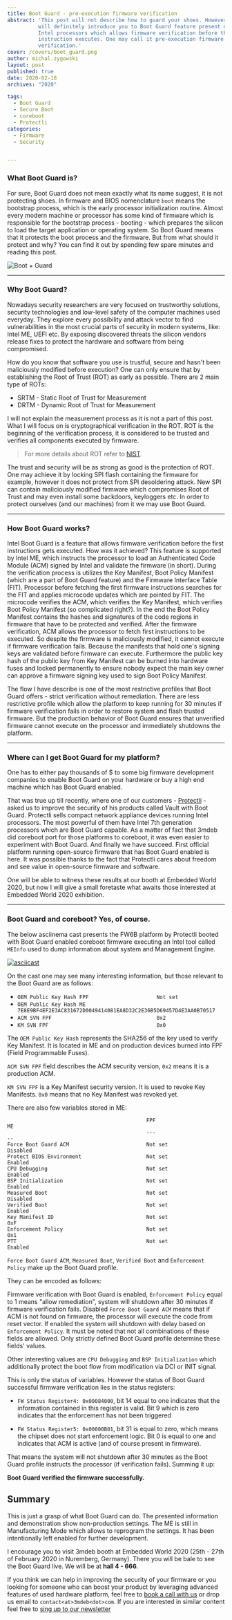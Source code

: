 ```yaml
---
title: Boot Guard - pre-execution firmware verification
abstract: 'This post will not describe how to guard your shoes. However,
          will definitely introduce you to Boot Guard feature present on
          Intel processors which allows firmware verification before the first
          instruction executes. One may call it pre-execution firmware
          verification.'
cover: /covers/boot_guard.png
author: michal.zygowski
layout: post
published: true
date: 2020-02-18
archives: "2020"

tags:
  - Boot Guard
  - Secure Boot
  - coreboot
  - Protectli
categories:
  - Firmware
  - Security


---
```

### What Boot Guard is?

For sure, Boot Guard does not mean exactly what its name suggest, it is not
protecting shoes. In firmware and BIOS nomenclature `boot` means the bootstrap
process, which is the early processor initialization routine. Almost every
modern machine or processor has some kind of firmware which is responsible for
the bootstrap process - booting - which prepares the silicon to load the target
application or operating system. So Boot Guard means that it protects the boot
process and the firmware. But from what should it protect and why? You can find
it out by spending few spare minutes and reading this post.

![Boot + Guard](/covers/boot_guard.png)

---
### Why Boot Guard?

Nowadays security researchers are very focused on trustworthy solutions, security
technologies and low-level safety of the computer machines used everyday. They
explore every possibility and attack vector to find vulnerabilities in the most
crucial parts of security in modern systems, like: Intel ME, UEFI etc. By
exposing discovered threats the silicon vendors release fixes to protect the
hardware and software from being compromised.

How do you know that software you use is trustful, secure and hasn't been
maliciously modified before execution? One can only ensure that by establishing
the Root of Trust (ROT) as early as possible. There are 2 main type of ROTs:

- SRTM - Static Root of Trust for Measurement
- DRTM - Dynamic Root of Trust for Measurement

I will not explain the measurement process as it is not a part of this post.
What I will focus on is cryptographical verification in the ROT. ROT is the
beginning of the verification process, it is considered to be trusted and
verifies all components executed by firmware.

> For more details about ROT refer to [NIST](https://csrc.nist.gov/Projects/Hardware-Roots-of-Trust).

The trust and security will be as strong as good is the protection of ROT. One
may achieve it by locking SPI flash containing the firmware for example,
however it does not protect from SPI desoldering attack. New SPI can contain
maliciously modified firmware which compromises Root of Trust and may even
install some backdoors, keyloggers etc. In order to protect ourselves (and our
machines) from it we may use Boot Guard.

---
### How Boot Guard works?

Intel Boot Guard is a feature that allows firmware verification before the
first instructions gets executed. How was it achieved? This feature is
supported by Intel ME, which instructs the processor to load an Authenticated
Code Module (ACM) signed by Intel and validate the firmware (in short). During
the verification process is utilizes the Key Manifest, Boot Policy Manifest
(which are a part of Boot Guard feature) and the Firmware Interface Table
(FIT). Processor before fetching the first firmware instructions searches for
the FIT and applies microcode updates which are pointed by FIT. The microcode
verifies the ACM, which verifies the Key Manifest, which verifies Boot Policy
Manifest (so complicated right?). In the end the Boot Policy Manifest contains
the hashes and signatures of the code regions in firmware that have to be
protected and verified. After the firmware verification, ACM allows the
processor to fetch first instructions to be executed. So despite the firmware
is maliciously modified, it cannot execute if firmware verification fails.
Because the manifests that hold one's signing keys are validated before
firmware can execute. Furthermore the public key hash of the public key from
Key Manifest can be burned into hardware fuses and locked permanently to ensure
nobody expect the main key owner can approve a firmware signing key used to
sign Boot Policy Manifest.

The flow I have describe is one of the most restrictive profiles that Boot
Guard offers - strict verification without remediation. There are less
restrictive profile which allow the platform to keep running for 30 minutes if
firmware verification fails in order to restore system and flash trusted
firmware. But the production behavior of Boot Guard ensures that unverified
firmware cannot execute on the processor and immediately shutdowns the
platform.

---
### Where can I get Boot Guard for my platform?

One has to either pay thousands of $ to some big firmware development companies
to enable Boot Guard on your hardware or buy a high end machine which has Boot
Guard enabled.

That was true up till recently, where one of our customers -
[Protectli](https://protectli.com/) - asked us to improve the security of his
products called Vault with Boot Guard. Protectli sells compact network
appliance devices running Intel processors. The most powerful of them have
Intel 7th generation processors which are Boot Guard capable. As a matter of
fact that 3mdeb did coreboot port for those platforms to coreboot, it was even
easier to experiment with Boot Guard. And finally we have succeed. First
official platform running open-source firmware that has Boot Guard enabled is
here. It was possible thanks to the fact that Protectli cares about freedom and
see value in open-source firmware and software.

One will be able to witness these results at our booth at Embedded World
2020, but now I will give a small foretaste what awaits those interested at
Embedded World 2020 exhibition.

---
### Boot Guard and coreboot? Yes, of course.

The below asciinema cast presents the FW6B platform by Protectli booted with
Boot Guard enabled coreboot firmware executing an Intel tool called `MEInfo`
used to dump information about system and Management Engine.

[![asciicast](https://asciinema.org/a/InShgUHnP389ERobESFG6BYxf.svg)](https://asciinema.org/a/InShgUHnP389ERobESFG6BYxf?speed=1)

On the cast one may see many interesting information, but those relevant to the
Boot Guard are as follows:

- `OEM Public Key Hash FPF                      Not set`
- `OEM Public Key Hash ME                       7E8E9BF4EF2E3AC831672D0049414081EA8D32C2E36B5D69457D4E3AA0B70517`
- `ACM SVN FPF                                  0x2`
- `KM SVN FPF                                   0x0`

The `OEM Public Key Hash` represents the SHA256 of the key used to verify Key
Manifest. It is located in ME and on production devices burned into FPF (Field
Programmable Fuses).

`ACM SVN FPF` field describes the ACM security version, `0x2` means it is a
production ACM.

`KM SVN FPF` is a Key Manifest security version. It is used to revoke Key
Manifests. `0x0` means that no Key Manifest was revoked yet.

There are also few variables stored in ME:
```
                                             FPF                      ME
                                             ---                      --
Force Boot Guard ACM                         Not set                  Disabled
Protect BIOS Environment                     Not set                  Enabled
CPU Debugging                                Not set                  Enabled
BSP Initialization                           Not set                  Enabled
Measured Boot                                Not set                  Disabled
Verified Boot                                Not set                  Enabled
Key Manifest ID                              Not set                  0xF
Enforcement Policy                           Not set                  0x1
PTT                                          Not set                  Enabled
```

`Force Boot Guard ACM`, `Measured Boot`, `Verified Boot` and `Enforcement
Policy` make up the Boot Guard profile.

They can be encoded as follows:

Firmware verification with Boot Guard is enabled, `Enforcement Policy` equal to
1 means "allow remediation", system will shutdown after 30 minutes if firmware
verification fails. Disabled `Force Boot Guard ACM` means that if ACM is not
found on firmware, the processor will execute the code from reset vector. If
enabled the system will shutdown with delay based on `Enforcement Policy`. It
must be noted that not all combinations of these fields are allowed. Only
strictly defined Boot Guard profile determine these fields' values.

Other interesting values are `CPU Debugging` and `BSP Initialization` which
additionally protect the boot flow from modification via DCI or INIT signal.

This is only the status of variables. However the status of Boot Guard
successful firmware verification lies in the status registers:

- `FW Status Register4: 0x00084000`, bit 14 equal to one indicates that the
  information contained in this register is valid. Bit 9 which is zero
  indicates that the enforcement has not been triggered

- `FW Status Register5: 0x00000B01`, bit 31 is equal to zero, which means the
  chipset does not start enforcement logic. Bit 0 is equal to one and indicates
  that ACM is active (and of course present in firmware).

That means the system will not shutdown after 30 minutes as the Boot Guard
profile instructs the processor (if verification fails). Summing it up:

**Boot Guard verified the firmware successfully.**

## Summary

This is just a grasp of what Boot Guard can do. The presented information and
demonstration show non-production settings. The ME is still in Manufacturing
Mode which allows to reprogram the settings. It has been intentionally left
enabled for further development.

I encourage you to visit 3mdeb booth at Embedded World 2020 (25th - 27th of
February 2020 in Nuremberg, Germany). There you will be bale to see the Boot
Guard live. We will be at **hall 4 - 666**.

If you think we can help in improving the security of your firmware or you
looking for someone who can boost your product by leveraging advanced features
of used hardware platform, feel free to [book a call with us](https://calendly.com/3mdeb/consulting-remote-meeting)
or drop us email to `contact<at>3mdeb<dot>com`. If you are interested in similar
content feel free to [sing up to our newsletter](http://eepurl.com/gfoekD)

